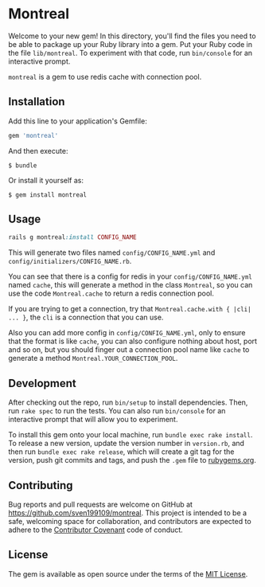 # Montreal

Welcome to your new gem! In this directory, you'll find the files you need to be able to package up your Ruby library into a gem. Put your Ruby code in the file `lib/montreal`. To experiment with that code, run `bin/console` for an interactive prompt.

`montreal` is a gem to use redis cache with connection pool.

## Installation

Add this line to your application's Gemfile:

```ruby
gem 'montreal'
```

And then execute:

    $ bundle

Or install it yourself as:

    $ gem install montreal

## Usage

```ruby
rails g montreal:install CONFIG_NAME
```

This will generate two files named `config/CONFIG_NAME.yml` and `config/initializers/CONFIG_NAME.rb`.

You can see that there is a config for redis in your `config/CONFIG_NAME.yml` named `cache`, this will generate a method in the class `Montreal`, so you can use the code `Montreal.cache` to return a redis connection pool.

If you are trying to get a connection, try that `Montreal.cache.with { |cli| ... }`, the `cli` is a connection that you can use.

Also you can add more config in `config/CONFIG_NAME.yml`, only to ensure that the format is like `cache`, you can also configure nothing about host, port and so on, but you should finger out a connection pool name like `cache` to generate a method `Montreal.YOUR_CONNECTION_POOL`.

## Development

After checking out the repo, run `bin/setup` to install dependencies. Then, run `rake spec` to run the tests. You can also run `bin/console` for an interactive prompt that will allow you to experiment.

To install this gem onto your local machine, run `bundle exec rake install`. To release a new version, update the version number in `version.rb`, and then run `bundle exec rake release`, which will create a git tag for the version, push git commits and tags, and push the `.gem` file to [rubygems.org](https://rubygems.org).

## Contributing

Bug reports and pull requests are welcome on GitHub at https://github.com/sven199109/montreal. This project is intended to be a safe, welcoming space for collaboration, and contributors are expected to adhere to the [Contributor Covenant](http://contributor-covenant.org) code of conduct.


## License

The gem is available as open source under the terms of the [MIT License](http://opensource.org/licenses/MIT).

